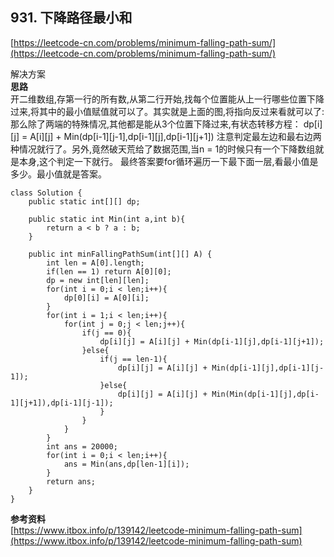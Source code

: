 **931. 下降路径最小和**  
---
[https://leetcode-cn.com/problems/minimum-falling-path-sum/](https://leetcode-cn.com/problems/minimum-falling-path-sum/)  

解决方案   
**思路**  
开二维数组,存第一行的所有数,从第二行开始,找每个位置能从上一行哪些位置下降过来,将其中的最小值赋值就可以了。其实就是上面的图,将指向反过来看就可以了:
那么除了两端的特殊情况,其他都是能从3个位置下降过来,有状态转移方程：
dp[i][j] = A[i][j] + Min(dp[i-1][j-1],dp[i-1][j],dp[i-1][j+1])
注意判定最左边和最右边两种情况就行了。另外,竟然破天荒给了数据范围,当n = 1的时候只有一个下降数组就是本身,这个判定一下就行。
最终答案要for循环遍历一下最下面一层,看最小值是多少。最小值就是答案。

```
class Solution {
    public static int[][] dp;
    
    public static int Min(int a,int b){
        return a < b ? a : b;
    }
    
    public int minFallingPathSum(int[][] A) {
        int len = A[0].length;
        if(len == 1) return A[0][0];
        dp = new int[len][len];
        for(int i = 0;i < len;i++){
            dp[0][i] = A[0][i];
        }
        for(int i = 1;i < len;i++){
            for(int j = 0;j < len;j++){
                if(j == 0){
                    dp[i][j] = A[i][j] + Min(dp[i-1][j],dp[i-1][j+1]);
                }else{
                    if(j == len-1){
                        dp[i][j] = A[i][j] + Min(dp[i-1][j],dp[i-1][j-1]);
                    }else{
                        dp[i][j] = A[i][j] + Min(Min(dp[i-1][j],dp[i-1][j+1]),dp[i-1][j-1]);
                    }
                }
            }
        }
        int ans = 20000;
        for(int i = 0;i < len;i++){
            ans = Min(ans,dp[len-1][i]);
        }
        return ans;
    }
}

```  


**参考资料**  
[https://www.itbox.info/p/139142/leetcode-minimum-falling-path-sum](https://www.itbox.info/p/139142/leetcode-minimum-falling-path-sum)